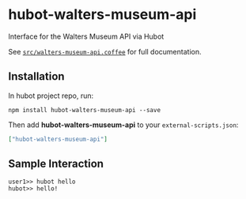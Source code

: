 # hubot-walters-museum-api

Interface for the Walters Museum API via Hubot

See [`src/walters-museum-api.coffee`](src/walters-museum-api.coffee) for full documentation.

## Installation

In hubot project repo, run:

`npm install hubot-walters-museum-api --save`

Then add **hubot-walters-museum-api** to your `external-scripts.json`:

```json
["hubot-walters-museum-api"]
```

## Sample Interaction

```
user1>> hubot hello
hubot>> hello!
```
